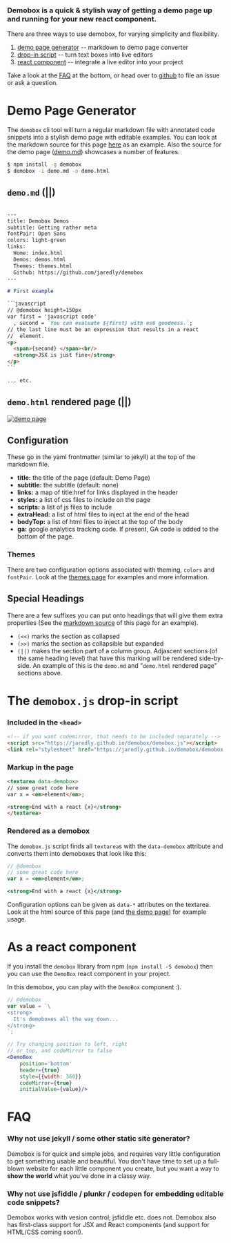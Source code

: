 <!--
---
title: Demobox
subtitle: Demo Page Generator
fontPair: Open Sans
colors: light-green
ga: UA-7002862-5
source: https://github.com/jaredly/demobox/raw/master/Readme.md
links:
  Home:
  Demos: demo.html
  Themes: themes.html
  Github: https://github.com/jaredly/demobox

demobox:
  style-min-width: "300px"
---
-->

###  Demobox is a quick & stylish way of getting a demo page up and running for your new react component.

There are three ways to use demobox, for varying simplicity and flexibility.

1. [demo page generator](#demo-page-generator) -- markdown to demo page converter
2. [drop-in script](#the-demoboxjs-drop-in-script) -- turn text boxes into live editors
3. [react component](#as-a-react-component) -- integrate a live editor into your project

Take a look at the [FAQ](#faq) at the bottom, or head over to
[github](https://github.com/jaredly/demobox/issues) to file an issue or ask a
question.

# Demo Page Generator

The `demobox` cli tool will turn a regular markdown file with annotated code
snippets into a stylish demo page with editable examples. You can look at the
markdown source for this page
[here](https://github.com/jaredly/demobox/blob/master/Readme.md) as an
example. Also the source for the demo page
([demo.md](https://github.com/jaredly/demobox/blob/master/demo.md))
showcases a number of features.

```bash
$ npm install -g demobox
$ demobox -i demo.md -o demo.html
```

## `demo.md` (||)

```markdown

---
title: Demobox Demos
subtitle: Getting rather meta
fontPair: Open Sans
colors: light-green
links:
  Home: index.html
  Demos: demos.html
  Themes: themes.html
  Github: https://github.com/jaredly/demobox
---

# First example

``ˋjavascript
// @demobox height=150px
var first = 'javascript code'
  , second = `You can evaluate ${first} with es6 goodness.`;
// the last line must be an expression that results in a react
//  element.
<p>
  <span>{second} </span><br/>
  <strong>JSX is just fine</strong>
</p>
``ˋ

... etc.
```

## `demo.html` rendered page (||)

[![demo page](./demo.png)](demo.html)

## Configuration

These go in the yaml frontmatter (similar to jekyll) at the top of the
markdown file.

- **title:** the title of the page (default: Demo Page)
- **subtitle:** the subtitle (default: none)
- **links:** a map of title:href for links displayed in the header
- **styles:** a list of css files to include on the page
- **scripts:** a list of js files to include
- **extraHead:** a list of html files to inject at the end of the head
- **bodyTop:** a list of html files to inject at the top of the body
- **ga:** google analytics tracking code. If present, GA code is added to the
    bottom of the page.

### Themes

There are two configuration options associated with theming, `colors` and
`fontPair`. Look at the [themes page](themes.html) for examples and more
information.

## Special Headings

There are a few suffixes you can put onto headings that will give them extra
properties (See the [markdown source](https://github.com/jaredly/demobox/blob/master/Readme.md) of this page for an example).

- `(<<)` marks the section as collapsed
- `(>>)` marks the section as collapsible but expanded
- `(||)` makes the section part of a column group. Adjascent sections (of the
    same heading level) that have this marking will be rendered side-by-side.
    An example of this is the `demo.md` and "`demo.html` rendered page"
    sections above.


# The `demobox.js` drop-in script

### Included in the `<head>`

```html
<!-- if you want codemirror, that needs to be included separately -->
<script src="https://jaredly.github.io/demobox/demobox.js"></script>
<link rel="stylesheet" href="https://jaredly.github.io/demobox/demobox.css">
```

### Markup in the page

```html
<textarea data-demobox>
// some great code here
var x = <em>element</em>;

<strong>End with a react {x}</strong>
</textarea>
```

### Rendered as a demobox

The `demobox.js` script finds all `textarea`s with the `data-demobox`
attribute and converts them into demoboxes that look like this:

```jsx
// @demobox
// some great code here
var x = <em>element</em>;

<strong>End with a react {x}</strong>
```

Configuration options can be given as `data-*` attributes on the textarea.
Look at the html source of this page (and [the demo page](demo.html)) for example usage.

# As a react component

If you install the `demobox` library from npm (`npm install -S demobox`) then
you can use the `DemoBox` react component in your project.

In this demobox, you can play with the `DemoBox` component :).

```jsx
// @demobox
var value = `\
<strong>
  It's demoboxes all the way down...
</strong>
`;

// Try changing position to left, right
// or top, and codeMirror to false
<DemoBox
    position='bottom'
    header={true}
    style={{width: 360}}
    codeMirror={true}
    initialValue={value}/>
```

# FAQ

### Why not use jekyll / some other static site generator?
Demobox is for quick and simple jobs, and requires very little configuration
to get something usable and beautiful. You don't have time to set up a
full-blown website for each little component you create, but you want a way to
**show the world** what you've done in a classy way.

### Why not use jsfiddle / plunkr / codepen for embedding editable code snippets?
Demobox works with vesion control; jsfiddle etc. does not. Demobox also has
first-class support for JSX and React components (and support for HTML/CSS coming soon!).

